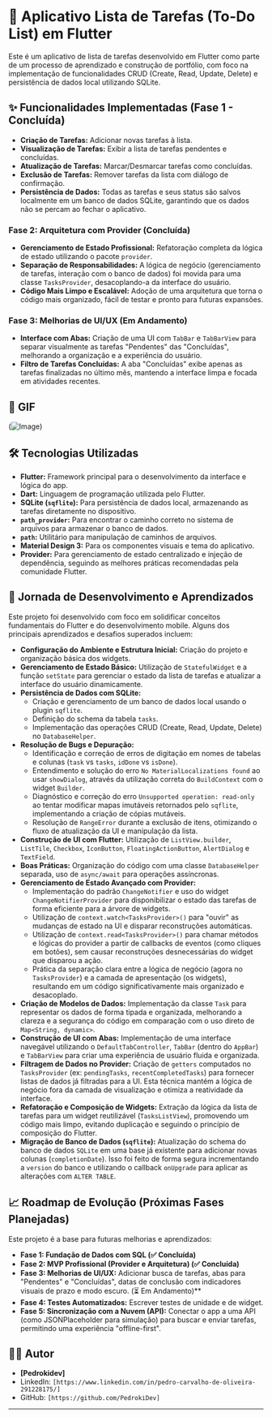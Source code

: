 # 📝 Aplicativo Lista de Tarefas (To-Do List) em Flutter

Este é um aplicativo de lista de tarefas desenvolvido em Flutter como parte de um processo de aprendizado e construção de portfólio, com foco na implementação de funcionalidades CRUD (Create, Read, Update, Delete) e persistência de dados local utilizando SQLite.

## ✨ Funcionalidades Implementadas (Fase 1 - Concluída)

* **Criação de Tarefas:** Adicionar novas tarefas à lista.
* **Visualização de Tarefas:** Exibir a lista de tarefas pendentes e concluídas.
* **Atualização de Tarefas:** Marcar/Desmarcar tarefas como concluídas.
* **Exclusão de Tarefas:** Remover tarefas da lista com diálogo de confirmação.
* **Persistência de Dados:** Todas as tarefas e seus status são salvos localmente em um banco de dados SQLite, garantindo que os dados não se percam ao fechar o aplicativo.


### Fase 2: Arquitetura com Provider (Concluída)
  * **Gerenciamento de Estado Profissional:** Refatoração completa da lógica de estado utilizando o pacote `provider`.
  * **Separação de Responsabilidades:** A lógica de negócio (gerenciamento de tarefas, interação com o banco de dados) foi movida para uma classe `TasksProvider`, desacoplando-a da interface do usuário.
  * **Código Mais Limpo e Escalável:** Adoção de uma arquitetura que torna o código mais organizado, fácil de testar e pronto para futuras expansões.

### Fase 3: Melhorias de UI/UX (Em Andamento)
* **Interface com Abas:** Criação de uma UI com `TabBar` e `TabBarView` para separar visualmente as tarefas "Pendentes" das "Concluídas", melhorando a organização e a experiência do usuário.
* **Filtro de Tarefas Concluídas:** A aba "Concluídas" exibe apenas as tarefas finalizadas no último mês, mantendo a interface limpa e focada em atividades recentes.

## 📸 GIF

(![Image](https://github.com/user-attachments/assets/eb98cdec-3582-467d-aaef-2baa83aa2c3c))

## 🛠️ Tecnologias Utilizadas

* **Flutter:** Framework principal para o desenvolvimento da interface e lógica do app.
* **Dart:** Linguagem de programação utilizada pelo Flutter.
* **SQLite (`sqflite`):** Para persistência de dados local, armazenando as tarefas diretamente no dispositivo.
* **`path_provider`:** Para encontrar o caminho correto no sistema de arquivos para armazenar o banco de dados.
* **`path`:** Utilitário para manipulação de caminhos de arquivos.
* **Material Design 3:** Para os componentes visuais e tema do aplicativo.
* **Provider:** Para gerenciamento de estado centralizado e injeção de dependência, seguindo as melhores práticas recomendadas pela comunidade Flutter.

## 🚀 Jornada de Desenvolvimento e Aprendizados

Este projeto foi desenvolvido com foco em solidificar conceitos fundamentais do Flutter e do desenvolvimento mobile. Alguns dos principais aprendizados e desafios superados incluem:

* **Configuração do Ambiente e Estrutura Inicial:** Criação do projeto e organização básica dos widgets.
* **Gerenciamento de Estado Básico:** Utilização de `StatefulWidget` e a função `setState` para gerenciar o estado da lista de tarefas e atualizar a interface do usuário dinamicamente.
* **Persistência de Dados com SQLite:**
    * Criação e gerenciamento de um banco de dados local usando o plugin `sqflite`.
    * Definição do schema da tabela `tasks`.
    * Implementação das operações CRUD (Create, Read, Update, Delete) no `DatabaseHelper`.
* **Resolução de Bugs e Depuração:**
    * Identificação e correção de erros de digitação em nomes de tabelas e colunas (`task` vs `tasks`, `idDone` vs `isDone`).
    * Entendimento e solução do erro `No MaterialLocalizations found` ao usar `showDialog`, através da utilização correta do `BuildContext` com o widget `Builder`.
    * Diagnóstico e correção do erro `Unsupported operation: read-only` ao tentar modificar mapas imutáveis retornados pelo `sqflite`, implementando a criação de cópias mutáveis.
    * Resolução de `RangeError` durante a exclusão de itens, otimizando o fluxo de atualização da UI e manipulação da lista.
* **Construção de UI com Flutter:** Utilização de `ListView.builder`, `ListTile`, `Checkbox`, `IconButton`, `FloatingActionButton`, `AlertDialog` e `TextField`.
* **Boas Práticas:** Organização do código com uma classe `DatabaseHelper` separada, uso de `async/await` para operações assíncronas.
* **Gerenciamento de Estado Avançado com Provider:**
  * Implementação do padrão `ChangeNotifier` e uso do widget `ChangeNotifierProvider` para disponibilizar o estado das tarefas de forma eficiente para a árvore de widgets.
  * Utilização de `context.watch<TasksProvider>()` para "ouvir" as mudanças de estado na UI e disparar reconstruções automáticas.
  * Utilização de `context.read<TasksProvider>()` para chamar métodos e lógicas do provider a partir de callbacks de eventos (como cliques em botões), sem causar reconstruções desnecessárias do widget que disparou a ação.
  * Prática da separação clara entre a lógica de negócio (agora no `TasksProvider`) e a camada de apresentação (os widgets), resultando em um código significativamente mais organizado e desacoplado.
* **Criação de Modelos de Dados:** Implementação da classe `Task` para representar os dados de forma tipada e organizada, melhorando a clareza e a segurança do código em comparação com o uso direto de `Map<String, dynamic>`.
* **Construção de UI com Abas:** Implementação de uma interface navegável utilizando o `DefaultTabController`, `TabBar` (dentro do `AppBar`) e `TabBarView` para criar uma experiência de usuário fluida e organizada.
* **Filtragem de Dados no Provider:** Criação de `getters` computados no `TasksProvider` (ex: `pendingTasks`, `recentCompletedTasks`) para fornecer listas de dados já filtradas para a UI. Esta técnica mantém a lógica de negócio fora da camada de visualização e otimiza a reatividade da interface.
* **Refatoração e Composição de Widgets:** Extração da lógica da lista de tarefas para um widget reutilizável (`TasksListView`), promovendo um código mais limpo, evitando duplicação e seguindo o princípio de composição do Flutter.
* **Migração de Banco de Dados (`sqflite`):** Atualização do schema do banco de dados `SQLite` em uma base já existente para adicionar novas colunas (`completionDate`). Isso foi feito de forma segura incrementando a `version` do banco e utilizando o callback `onUpgrade` para aplicar as alterações com `ALTER TABLE`.

## 📈 Roadmap de Evolução (Próximas Fases Planejadas)

Este projeto é a base para futuras melhorias e aprendizados:

* **Fase 1: Fundação de Dados com SQL (✅ Concluída)**
* **Fase 2: MVP Profissional (Provider e Arquitetura) (✅ Concluída)**
* **Fase 3: Melhorias de UI/UX:** Adicionar busca de tarefas, abas para "Pendentes" e "Concluídas", datas de conclusão com indicadores visuais de prazo e modo escuro. (⏳ Em Andamento)**
* **Fase 4: Testes Automatizados:** Escrever testes de unidade e de widget.
* **Fase 5: Sincronização com a Nuvem (API):** Conectar o app a uma API (como JSONPlaceholder para simulação) para buscar e enviar tarefas, permitindo uma experiência "offline-first".

## 👨‍💻 Autor

* **[Pedrokidev]**
* LinkedIn: `[https://www.linkedin.com/in/pedro-carvalho-de-oliveira-291228175/]`
* GitHub: `[https://github.com/PedrokiDev]`

---
